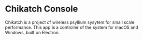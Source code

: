 # Chikatch Console

Chikatch is a project of wireless psyllium sysytem for small scale performance.
This app is a controller of the system for macOS and Windows, built on Electron.
